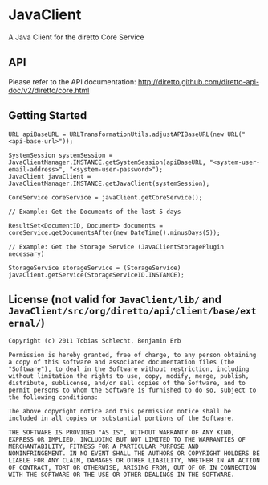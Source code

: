 # JavaClient

A Java Client for the diretto Core Service

## API

Please refer to the API documentation: http://diretto.github.com/diretto-api-doc/v2/diretto/core.html

## Getting Started

	URL apiBaseURL = URLTransformationUtils.adjustAPIBaseURL(new URL("<api-base-url>"));
	
	SystemSession systemSession = JavaClientManager.INSTANCE.getSystemSession(apiBaseURL, "<system-user-email-address>", "<system-user-password>");
	JavaClient javaClient = JavaClientManager.INSTANCE.getJavaClient(systemSession);
	
	CoreService coreService = javaClient.getCoreService();
	
	// Example: Get the Documents of the last 5 days
	
	ResultSet<DocumentID, Document> documents = coreService.getDocumentsAfter(new DateTime().minusDays(5));
	
	// Example: Get the Storage Service (JavaClientStoragePlugin necessary)
	
	StorageService storageService = (StorageService) javaClient.getService(StorageServiceID.INSTANCE);

## License (not valid for `JavaClient/lib/` and `JavaClient/src/org/diretto/api/client/base/external/`)

	Copyright (c) 2011 Tobias Schlecht, Benjamin Erb

	Permission is hereby granted, free of charge, to any person obtaining
	a copy of this software and associated documentation files (the
	"Software"), to deal in the Software without restriction, including
	without limitation the rights to use, copy, modify, merge, publish,
	distribute, sublicense, and/or sell copies of the Software, and to
	permit persons to whom the Software is furnished to do so, subject to
	the following conditions:

	The above copyright notice and this permission notice shall be
	included in all copies or substantial portions of the Software.

	THE SOFTWARE IS PROVIDED "AS IS", WITHOUT WARRANTY OF ANY KIND,
	EXPRESS OR IMPLIED, INCLUDING BUT NOT LIMITED TO THE WARRANTIES OF
	MERCHANTABILITY, FITNESS FOR A PARTICULAR PURPOSE AND
	NONINFRINGEMENT. IN NO EVENT SHALL THE AUTHORS OR COPYRIGHT HOLDERS BE
	LIABLE FOR ANY CLAIM, DAMAGES OR OTHER LIABILITY, WHETHER IN AN ACTION
	OF CONTRACT, TORT OR OTHERWISE, ARISING FROM, OUT OF OR IN CONNECTION
	WITH THE SOFTWARE OR THE USE OR OTHER DEALINGS IN THE SOFTWARE.

